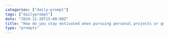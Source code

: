```yaml
---
categories: ["daily-prompt"]
tags: ["dailyprompt"]
date: "2024-12-20T15:00:00Z"
title: "How do you stay motivated when pursuing personal projects or goals?"
type: "prompts"
---
```


